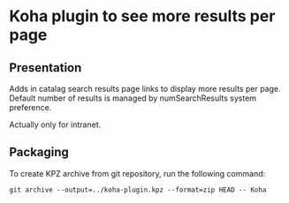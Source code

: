 # Koha plugin to see more results per page

## Presentation

Adds in catalag search results page links to display more results per page.
Default number of results is managed by numSearchResults system preference.

Actually only for intranet.

## Packaging

To create KPZ archive from git repository, run the following command:

``git archive --output=../koha-plugin.kpz --format=zip HEAD -- Koha``


